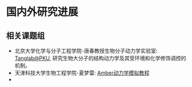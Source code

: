 # 国内外研究进展

## 相关课题组

- 北京大学化学与分子工程学院-唐春教授生物分子动力学实验室: [Tanglab@PKU](http://tanglab.cn/), 研究生物大分子的结构动力学及其受环境和化学修饰调控的机制。
- 天津科技大学生物工程学院-夏梦雷: [Amber动力学模拟教程](https://gitee.com/biomtc)
- 